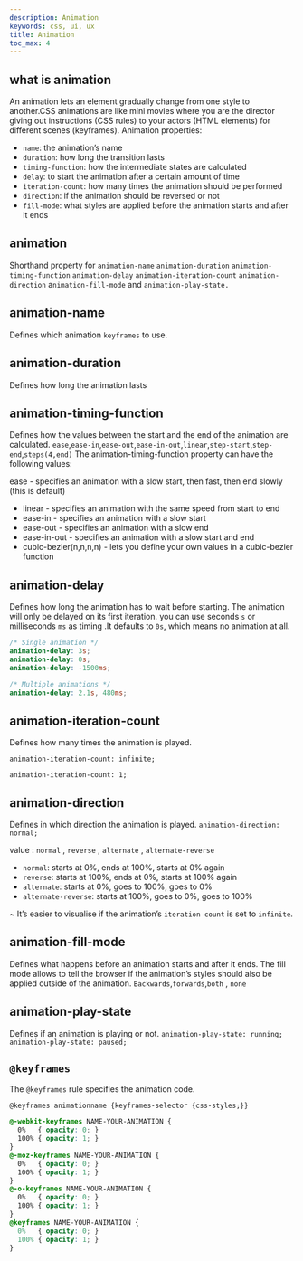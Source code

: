 ```yaml
---
description: Animation
keywords: css, ui, ux
title: Animation
toc_max: 4
---
```

## what is animation
An animation lets an element gradually change from one style to another.CSS animations are like mini movies where you are the director giving out instructions (CSS rules) to your actors (HTML elements) for different scenes (keyframes).
 Animation properties:
* `name`: the animation’s name
* `duration`: how long the transition lasts
* `timing-function`: how the intermediate states are calculated
* `delay`: to start the animation after a certain amount of time
* `iteration-count`: how many times the animation should be performed
* `direction`: if the animation should be reversed or not
* `fill-mode`: what styles are applied before the animation starts and after it ends

## animation
Shorthand property for `animation-name` `animation-duration` `animation-timing-function` `animation-delay` `animation-iteration-count` `animation-direction` a`nimation-fill-mode` and `animation-play-state.`

## animation-name
Defines which animation `keyframes` to use.

## animation-duration
Defines how long the animation lasts

## animation-timing-function
Defines how the values between the start and the end of the animation are calculated.
`ease`,`ease-in`,`ease-out`,`ease-in-out`,`linear`,`step-start`,`step-end`,`steps(4,end)`
The animation-timing-function property can have the following values:

ease - specifies an animation with a slow start, then fast, then end slowly (this is default)
* linear - specifies an animation with the same speed from start to end
* ease-in - specifies an animation with a slow start
* ease-out - specifies an animation with a slow end
* ease-in-out - specifies an animation with a slow start and end
* cubic-bezier(n,n,n,n) - lets you define your own values in a cubic-bezier function

## animation-delay
Defines how long the animation has to wait before starting. The animation will only be delayed on its first iteration. you can use seconds  `s` or milliseconds  `ms` as timing .It defaults to `0s`, which means no animation at all.

```scss
/* Single animation */
animation-delay: 3s;
animation-delay: 0s;
animation-delay: -1500ms;

/* Multiple animations */
animation-delay: 2.1s, 480ms;

```
## animation-iteration-count
Defines how many times the animation is played.

`animation-iteration-count: infinite;`

`animation-iteration-count: 1;`

## animation-direction

Defines in which direction the animation is played.
`animation-direction: normal;`

value : `normal` , `reverse` , `alternate` , `alternate-reverse`

* `normal`: starts at 0%, ends at 100%, starts at 0% again
* `reverse`: starts at 100%, ends at 0%, starts at 100% again
* `alternate`: starts at 0%, goes to 100%, goes to 0%
* `alternate-reverse`: starts at 100%, goes to 0%, goes to 100%

~ It’s easier to visualise if the animation’s `iteration count` is set to `infinite`.


## animation-fill-mode
Defines what happens before an animation starts and after it ends. The fill mode allows to tell the browser if the animation’s styles should also be applied outside of the animation.
`Backwards`,`forwards`,`both` , `none`



## animation-play-state
Defines if an animation is playing or not.
`animation-play-state: running;`
`animation-play-state: paused;`

## `@keyframes`
The `@keyframes` rule specifies the animation code.

`@keyframes animationname {keyframes-selector {css-styles;}}`

```css
@-webkit-keyframes NAME-YOUR-ANIMATION {
  0%   { opacity: 0; }
  100% { opacity: 1; }
}
@-moz-keyframes NAME-YOUR-ANIMATION {
  0%   { opacity: 0; }
  100% { opacity: 1; }
}
@-o-keyframes NAME-YOUR-ANIMATION {
  0%   { opacity: 0; }
  100% { opacity: 1; }
}
@keyframes NAME-YOUR-ANIMATION {
  0%   { opacity: 0; }
  100% { opacity: 1; }
}
```
